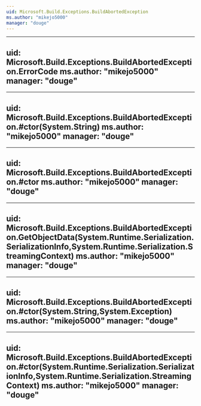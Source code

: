 ```yaml
---
uid: Microsoft.Build.Exceptions.BuildAbortedException
ms.author: "mikejo5000"
manager: "douge"
---
```


---
uid: Microsoft.Build.Exceptions.BuildAbortedException.ErrorCode
ms.author: "mikejo5000"
manager: "douge"
---

---
uid: Microsoft.Build.Exceptions.BuildAbortedException.#ctor(System.String)
ms.author: "mikejo5000"
manager: "douge"
---

---
uid: Microsoft.Build.Exceptions.BuildAbortedException.#ctor
ms.author: "mikejo5000"
manager: "douge"
---

---
uid: Microsoft.Build.Exceptions.BuildAbortedException.GetObjectData(System.Runtime.Serialization.SerializationInfo,System.Runtime.Serialization.StreamingContext)
ms.author: "mikejo5000"
manager: "douge"
---

---
uid: Microsoft.Build.Exceptions.BuildAbortedException.#ctor(System.String,System.Exception)
ms.author: "mikejo5000"
manager: "douge"
---

---
uid: Microsoft.Build.Exceptions.BuildAbortedException.#ctor(System.Runtime.Serialization.SerializationInfo,System.Runtime.Serialization.StreamingContext)
ms.author: "mikejo5000"
manager: "douge"
---
